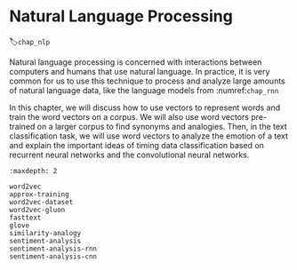 # Natural Language Processing
:label:`chap_nlp`

Natural language processing is concerned with interactions between computers and humans that use natural language. In practice, it is very common for us to use this technique to process and analyze large amounts of natural language data, like the language models from :numref:`chap_rnn`

In this chapter, we will discuss how to use vectors to represent words and train the word vectors on a corpus. We will also use word vectors pre-trained on a larger corpus to find synonyms and analogies. Then, in the text classification task, we will use word vectors to analyze the emotion of a text and explain the important ideas of timing data classification based on recurrent neural networks and the convolutional neural networks.

```toc
:maxdepth: 2

word2vec
approx-training
word2vec-dataset
word2vec-gluon
fasttext
glove
similarity-analogy
sentiment-analysis
sentiment-analysis-rnn
sentiment-analysis-cnn
```

